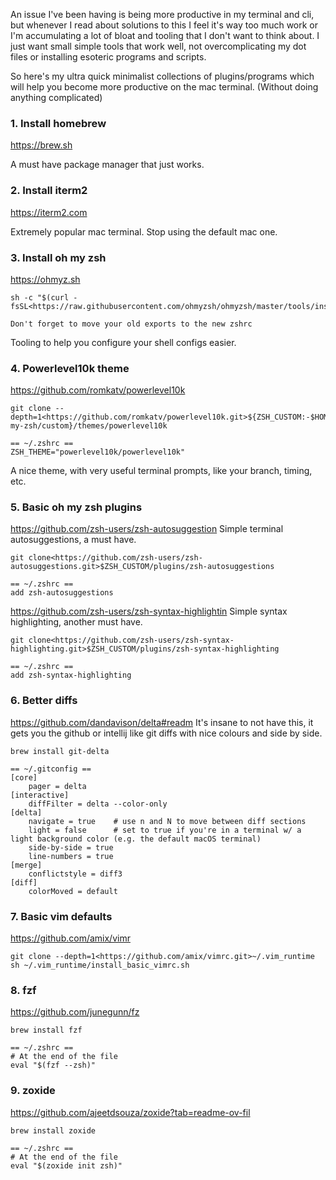 An issue I've been having is being more productive in my terminal and cli, but whenever I read about solutions to this I feel it's way too much work or I'm accumulating a lot of bloat and tooling that I don't want to think about. I just want small simple tools that work well, not overcomplicating my dot files or installing esoteric programs and scripts.

So here's my ultra quick minimalist collections of plugins/programs which will help you become more productive on the mac terminal. (Without doing anything complicated)
### 1. Install homebrew
<https://brew.sh>

A must have package manager that just works.
### 2. Install iterm2
<https://iterm2.com>

Extremely popular mac terminal. Stop using the default mac one.
### 3. Install oh my zsh
<https://ohmyz.sh>
```
sh -c "$(curl -fsSL<https://raw.githubusercontent.com/ohmyzsh/ohmyzsh/master/tools/install.sh)>

Don't forget to move your old exports to the new zshrc
```

Tooling to help you configure your shell configs easier.
### 4. Powerlevel10k theme
<https://github.com/romkatv/powerlevel10k>
```
git clone --depth=1<https://github.com/romkatv/powerlevel10k.git>${ZSH_CUSTOM:-$HOME/.oh-my-zsh/custom}/themes/powerlevel10k

== ~/.zshrc ==
ZSH_THEME="powerlevel10k/powerlevel10k"
```

A nice theme, with very useful terminal prompts, like your branch, timing, etc.
### 5. Basic oh my zsh plugins
<https://github.com/zsh-users/zsh-autosuggestion>
Simple terminal autosuggestions, a must have.
```
git clone<https://github.com/zsh-users/zsh-autosuggestions.git>$ZSH_CUSTOM/plugins/zsh-autosuggestions

== ~/.zshrc ==
add zsh-autosuggestions
```

<https://github.com/zsh-users/zsh-syntax-highlightin>
Simple syntax highlighting, another must have.
```
git clone<https://github.com/zsh-users/zsh-syntax-highlighting.git>$ZSH_CUSTOM/plugins/zsh-syntax-highlighting

== ~/.zshrc ==
add zsh-syntax-highlighting
```
### 6. Better diffs
<https://github.com/dandavison/delta#readm>
It's insane to not have this, it gets you the github or intellij like git diffs with nice colours and side by side.
```
brew install git-delta

== ~/.gitconfig ==
[core]
    pager = delta
[interactive]
    diffFilter = delta --color-only
[delta]
    navigate = true    # use n and N to move between diff sections
    light = false      # set to true if you're in a terminal w/ a light background color (e.g. the default macOS terminal)
    side-by-side = true
    line-numbers = true
[merge]
    conflictstyle = diff3
[diff]
    colorMoved = default
```
### 7. Basic vim defaults
<https://github.com/amix/vimr>
```
git clone --depth=1<https://github.com/amix/vimrc.git>~/.vim_runtime
sh ~/.vim_runtime/install_basic_vimrc.sh
```

### 8. fzf
<https://github.com/junegunn/fz>

```
brew install fzf

== ~/.zshrc ==
# At the end of the file
eval "$(fzf --zsh)"
```
### 9. zoxide
<https://github.com/ajeetdsouza/zoxide?tab=readme-ov-fil>

```
brew install zoxide

== ~/.zshrc ==
# At the end of the file
eval "$(zoxide init zsh)"
```